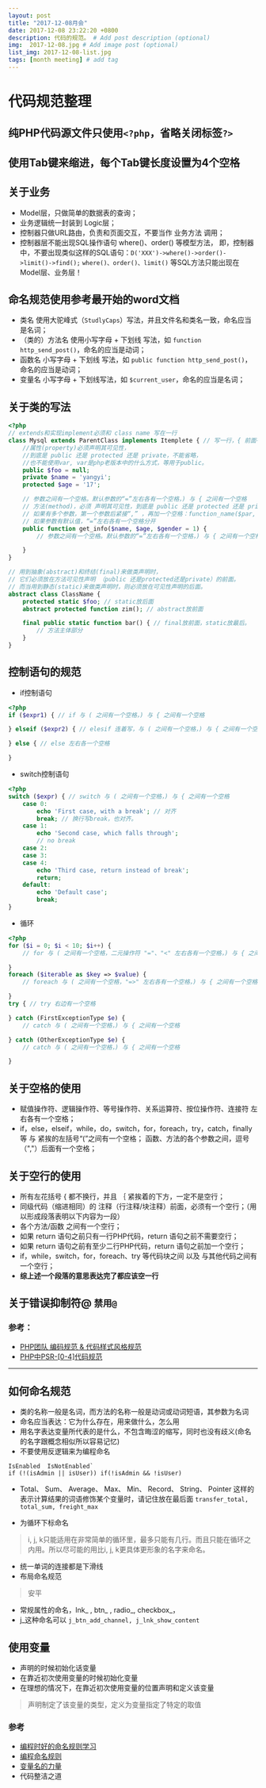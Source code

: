 ```yaml
---
layout: post
title: "2017-12-08月会"
date: 2017-12-08 23:22:20 +0800
description: 代码的规范。 # Add post description (optional)
img:  2017-12-08.jpg # Add image post (optional)
list_img: 2017-12-08-list.jpg
tags: [month meeting] # add tag
---
```


# 代码规范整理

## 纯PHP代码源文件只使用`<?php`，省略关闭标签`?>`

## 使用Tab键来缩进，每个Tab键长度设置为4个空格


## 关于业务
* Model层，只做简单的数据表的查询；
* 业务逻辑统一封装到 Logic层；
* 控制器只做URL路由，负责和页面交互，不要当作 业务方法 调用；
* 控制器层不能出现SQL操作语句 where()、order() 等模型方法，
即，控制器中，不要出现类似这样的SQL语句：`D('XXX')->where()->order()->limit()->find();`
`where()、order()、limit()` 等SQL方法只能出现在 Model层、业务层！

## 命名规范使用参考最开始的word文档
* 类名 使用大驼峰式（`StudlyCaps`）写法，并且文件名和类名一致，命名应当是名词；
* （类的）方法名 使用小写字母 + 下划线 写法，如 `function http_send_post()`，命名的应当是动词；
* 函数名  小写字母 + 下划线 写法，如 `public function http_send_post()`，命名的应当是动词；
* 变量名 小写字母 + 下划线写法，如 `$current_user`，命名的应当是名词；

## 关于类的写法
```php
<?php
// extends和实现implement必须和 class name 写在一行
class Mysql extends ParentClass implements Itemplete { // 写一行，{ 前面有个空格
    //属性(property)必须声明其可见性，
    //到底是 public 还是 protected 还是 private，不能省略，
    //也不能使用var, var是php老版本中的什么方式，等用于public。
    public $foo = null;
    private $name = 'yangyi';
    protected $age = '17';

    // 参数之间有一个空格。默认参数的“=”左右各有一个空格，) 与 { 之间有一个空格
    // 方法(method)，必须 声明其可见性，到底是 public 还是 protected 还是 private，不能省略。
    // 如果有多个参数，第一个参数后紧接“,” ，再加一个空格：function_name($par, $par2, $pa3),
    // 如果参数有默认值，“=”左右各有一个空格分开
    public function get_info($name, $age, $gender = 1) {
        // 参数之间有一个空格。默认参数的“=”左右各有一个空格，) 与 { 之间有一个空格

    }
}

// 用到抽象(abstract)和终结(final)来做类声明时，
// 它们必须放在方法可见性声明 （public 还是protected还是private）的前面。
// 而当用到静态(static)来做类声明时，则必须放在可见性声明的后面。
abstract class ClassName {
    protected static $foo; // static放后面
    abstract protected function zim(); // abstract放前面

    final public static function bar() { // final放前面，static放最后。
        // 方法主体部分
    }
}
```



## 控制语句的规范
* if控制语句

```php
<?php
if ($expr1) { // if 与 ( 之间有一个空格，) 与 { 之间有一个空格

} elseif ($expr2) { // elesif 连着写，与 ( 之间有一个空格，) 与 { 之间有一个空格

} else { // else 左右各一个空格

}
```



* switch控制语句

```php
<?php
switch ($expr) { // switch 与 ( 之间有一个空格，) 与 { 之间有一个空格
    case 0:
        echo 'First case, with a break'; // 对齐
        break; // 换行写break，也对齐。
    case 1:
        echo 'Second case, which falls through';
        // no break
    case 2:
    case 3:
    case 4:
        echo 'Third case, return instead of break';
        return;
    default:
        echo 'Default case';
        break;
}
```



* 循环

```php
<?php
for ($i = 0; $i < 10; $i++) {
    // for 与 ( 之间有一个空格，二元操作符 "="、"<" 左右各有一个空格，) 与 { 之间有一个空格

}
foreach ($iterable as $key => $value) {
    // foreach 与 ( 之间有一个空格，"=>" 左右各有一个空格，) 与 { 之间有一个空格

}
try { // try 右边有一个空格

} catch (FirstExceptionType $e) {
    // catch 与 ( 之间有一个空格，) 与 { 之间有一个空格

} catch (OtherExceptionType $e) {
    // catch 与 ( 之间有一个空格，) 与 { 之间有一个空格

}
```




## 关于空格的使用
* 赋值操作符、逻辑操作符、等号操作符、关系运算符、按位操作符、连接符 左右各有一个空格；
* if，else，elseif，while，do，switch，for，foreach，try，catch，finally 等 与 紧挨的左括号“(”之间有一个空格；
函数、方法的各个参数之间，逗号（","）后面有一个空格；


## 关于空行的使用
* 所有左花括号 { 都不换行，并且 ｛ 紧挨着的下方，一定不是空行；
* 同级代码（缩进相同）的 注释（行注释/块注释）前面，必须有一个空行；（用以形成段落表明以下内容为一段）
* 各个方法/函数 之间有一个空行；
* 如果 return 语句之前只有一行PHP代码，return 语句之前不需要空行；
* 如果 return 语句之前有至少二行PHP代码，return 语句之前加一个空行；
* if，while，switch，for，foreach、try 等代码块之间 以及 与其他代码之间有一个空行；
* **综上述一个段落的意思表达完了都应该空一行**


## 关于错误抑制符@ `禁用@`


### 参考：
- [PHP团队 编码规范 & 代码样式风格规范](https://www.cnblogs.com/52php/p/5841210.html)
- [PHP中PSR-[0-4]代码规范](http://www.cnblogs.com/52php/p/5852572.html)

---

##  如何命名规范
* 类的名称一般是名词，而方法的名称一般是动词或动词短语，其参数为名词
* 命名应当表达：它为什么存在，用来做什么，怎么用
* 用名字表达变量所代表的是什么，不包含晦涩的缩写，同时也没有歧义(命名的名字跟概念相似所以容易记忆)
* 不要使用反逻辑来为编程命名

```
IsEnabled  IsNotEnabled`
if (!(isAdmin || isUser)) if(!isAdmin && !isUser)
```

* Total、 Sum、 Average、 Max、 Min、 Record、 String、 Pointer 这样的表示计算结果的词语修饰某个变量时，请记住放在最后面
`transfer_total, total_sum, freight_max`

* 为循环下标命名
>i, j, k只能适用在非常简单的循环里，最多只能有几行。而且只能在循环之内用。所以尽可能的用比i, j, k更具体更形象的名字来命名。
* 统一单词的连接都是下滑线
* 布局命名规范
>安平
* 常规属性的命名，lnk_ , btn_ , radio_, checkbox_，
* j_这种命名可以 `j_btn_add_channel, j_lnk_show_content`

## 使用变量
* 声明的时候初始化话变量
* 在靠近初次使用变量的时候初始化变量
* 在理想的情况下，在靠近初次使用变量的位置声明和定义该变量
> 声明制定了该变量的类型，定义为变量指定了特定的取值


### 参考
- [编程时好的命名规则学习](http://blog.chinaunix.net/uid-26914516-id-3375454.html)
- [编程命名规则](https://www.2cto.com/kf/201211/167047.html)
- [变量名的力量](http://blog.csdn.net/AndyNikolas/article/details/54773529)
- 代码整洁之道






